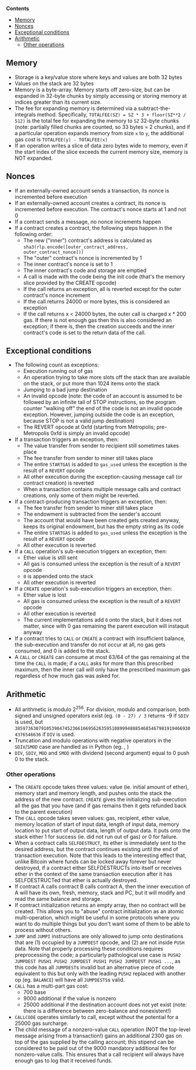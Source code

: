 <!-- START doctoc generated TOC please keep comment here to allow auto update -->
<!-- DON'T EDIT THIS SECTION, INSTEAD RE-RUN doctoc TO UPDATE -->
**Contents**

- [Memory](#memory)
- [Nonces](#nonces)
- [Exceptional conditions](#exceptional-conditions)
- [Arithmetic](#arithmetic)
  - [Other operations](#other-operations)

<!-- END doctoc generated TOC please keep comment here to allow auto update -->

## Memory

* Storage is a key/value store where keys and values are both 32 bytes
* Values on the stack are 32 bytes
* Memory is a byte-array. Memory starts off zero-size, but can be expanded in 32-byte chunks by simply accessing or storing memory at indices greater than its current size.
* The fee for expanding memory is determined via a subtract-the-integrals method. Specifically, `TOTALFEE(SZ) = SZ * 3 + floor(SZ**2 / 512)` is the total fee for expanding the memory to `SZ` 32-byte chunks (note: partially filled chunks are counted, so 33 bytes = 2 chunks), and if a particular operation expands memory from size `x` to `y`, the additional gas cost is `TOTALFEE(y) - TOTALFEE(x)`
* If an operation writes a slice of data zero bytes wide to memory, even if the start index of the slice exceeds the current memory size, memory is NOT expanded.

## Nonces

* If an externally-owned account sends a transaction, its nonce is incremented before execution
* If an externally-owned account creates a contract, its nonce is incremented before execution. The contract's nonce starts at 1 and not 0
* If a contract sends a message, no nonce increments happen
* If a contract creates a contract, the following steps happen in the following order:
    * The new ("inner") contract's address is calculated as `sha3(rlp.encode([outer_contract_address, outer_contract_nonce]))`
    * The "outer" contract's nonce is incremented by 1
    * The inner contract's nonce is set to 1
    * The inner contract's code and storage are emptied
    * A call is made with the code being the init code (that's the memory slice provided by the CREATE opcode)
    * If the call returns an exception, all is reverted except for the outer contract's nonce increment
    * If the call returns 24000 or more bytes, this is considered an exception
    * If the call returns x < 24000 bytes, the outer call is charged x * 200 gas. If there is not enough gas then this is also considered an exception; if there is, then the creation succeeds and the inner contract's code is set to the return data of the call.

## Exceptional conditions

* The following count as exceptions:
    * Execution running out of gas
    * An operation trying to take more slots off the stack than are available on the stack, or put more than 1024 items onto the stack
    * Jumping to a bad jump destination
    * An invalid opcode (note: the code of an account is assumed to be followed by an infinite tail of STOP instructions, so the program counter "walking off" the end of the code is not an invalid opcode exception. However, jumping outside the code is an exception, because STOP is not a valid jump destination)
    * The REVERT opcode at 0xfd (starting from Metropolis; pre-Metropolis 0xfd is simply an invalid opcode)
* If a transaction triggers an exception, then:
    * The value transfer from sender to recipient still sometimes takes place
    * The fee transfer from sender to miner still takes place
    * The entire `STARTGAS` is added to `gas_used` unless the exception is the result of a `REVERT` opcode
    * All other execution during the exception-causing message call (or contract creation) is reverted
    * When a transaction contains multiple message calls and contract creations, only some of them might be reverted.
* If a contract-producing transaction triggers an exception, then:
    * The fee transfer from sender to miner still takes place
    * The endowment is subtracted from the sender's account
    * The account that would have been created gets created anyway, keeps its original endowment, but has the empty string as its code
    * The entire `STARTGAS` is added to `gas_used` unless the exception is the result of a `REVERT` opcode
    * All other execution is reverted
* If a `CALL` operation's sub-execution triggers an exception, then:
    * Ether value is still sent
    * All gas is consumed unless the exception is the result of a `REVERT` opcode
    * `0` is appended onto the stack
    * All other execution is reverted
* If a `CREATE` operation's sub-execution triggers an exception, then:
    * Ether value is lost
    * All gas is consumed unless the exception is the result of a `REVERT` opcode
    * All other execution is reverted
    * The current implementations add `0` onto the stack, but it does not matter, since with 0 gas remaining the parent execution will instaquit anyway
* If a contract tries to `CALL` or `CREATE` a contract with insufficient balance, the sub-execution and transfer do not occur at all, no gas gets consumed, and 0 is added to the stack.
* A `CALL` or `CREATE` can consume at most 63/64 of the gas remaining at the time the `CALL` is made; if a `CALL` asks for more than this prescribed maximum, then the inner call will only have the prescribed maximum gas regardless of how much gas was asked for.

## Arithmetic

* All arithmetic is modulo 2<sup>256</sup>. For division, modulo and comparison, both signed and unsigned operators exist (eg. `(0 - 27) / 3` returns -9 if `SDIV` is used, but `38597363079105398474523661669562635951089994888546854679819194669304376546636` if `DIV` is used.
* Truncation and modulo operations with negative operators in the `SDIV`/`SMOD` case are handled as in Python (eg. , )
* `DIV`, `SDIV`, `MOD` and `SMOD` with dividend (second argument) equal to 0 push 0 to the stack.

### Other operations

* The `CREATE` opcode takes three values: value (ie. initial amount of ether), memory start and memory length, and pushes onto the stack the address of the new contract. `CREATE` gives the initializing sub-execution all the gas that you have (and if gas remains then it gets refunded back to the parent execution)
* The `CALL` opcode takes seven values: gas, recipient, ether value, memory location of start of input data, length of input data, memory location to put start of output data, length of output data. It puts onto the stack either 1 for success (ie. did not run out of gas) or 0 for failure.
* When a contract calls `SELFDESTRUCT`, its ether is immediately sent to the desired address, but the contract continues existing until the end of transaction execution. Note that this leads to the interesting effect that, unlike Bitcoin where funds can be locked away forever but never destroyed, if a contract either SELFDESTRUCTs into itself or receives ether in the context of the same transaction execution after it has SELFDESTRUCTed that ether is actually destroyed.
* If contract A calls contract B calls contract A, then the inner execution of A will have its own, fresh, memory, stack and PC, but it will modify and read the same balance and storage.
* If contract initialization returns an empty array, then no contract will be created. This allows you to "abuse" contract initialization as an atomic multi-operation, which might be useful in some protocols where you want to do multiple things but you don't want some of them to be able to process without others.
* `JUMP` and `JUMPI` instructions are only allowed to jump onto destinations that are (1) occupied by a `JUMPDEST` opcode, and (2) are not inside `PUSH` data. Note that properly processing these conditions requires preprocessing the code; a particularly pathological use case is `PUSH2 JUMPDEST PUSH1 PUSH2 JUMPDEST PUSH1 PUSH2 JUMPDEST PUSH1 ...`, as this code has all `JUMPDEST`s invalid but an alternative piece of code equivalent to this but only with the leading `PUSH2` replaced with another op (eg. `BALANCE`) will have all `JUMPDESTS`s valid.
* `CALL` has a multi-part gas cost:
    * 700 base
    * 9000 additional if the value is nonzero
    * 25000 additional if the destination account does not yet exist (note: there is a difference between zero-balance and nonexistent!)
* `CALLCODE` operates similarly to call, except without the potential for a 25000 gas surcharge.
* The child message of a nonzero-value `CALL` operation (NOT the top-level message arising from a transaction!) gains an additional 2300 gas on top of the gas supplied by the calling account; this stipend can be considered to be paid out of the 9000 mandatory additional fee for nonzero-value calls. This ensures that a call recipient will always have enough gas to log that it received funds.